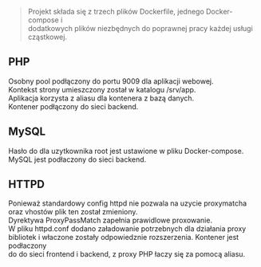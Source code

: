 
>Projekt składa się z trzech plików Dockerfile, jednego Docker-compose i<br> 
> dodatkowych plików niezbędnych do poprawnej pracy każdej usługi cząstkowej.<br> 
## PHP
Osobny pool podłączony do portu 9009 dla aplikacji webowej. <br> 
Kontekst strony umieszczony został w katalogu /srv/app. <br> 
Aplikacja korzysta z aliasu dla kontenera z bazą danych. <br> 
Kontener podłączony do sieci backend.<br> 
## MySQL
Hasło do dla uzytkownika root jest ustawione w pliku Docker-compose. <br> 
MySQL jest podłaczony do sieci backend.<br> 
## HTTPD
Ponieważ standardowy config httpd nie pozwala na uzycie proxymatcha <br> 
oraz vhostów plik ten został zmieniony. <br> 
Dyrektywa ProxyPassMatch zapełnia prawidlowe proxowanie.<br> 
W pliku httpd.conf dodano załadowanie potrzebnych dla działania proxy <br> 
bibliotek i właczone zostały odpowiedznie rozszerzenia. Kontener jest podłaczony<br> 
do do sieci frontend i backend, z proxy PHP łaczy się za pomocą aliasu.<br> 
